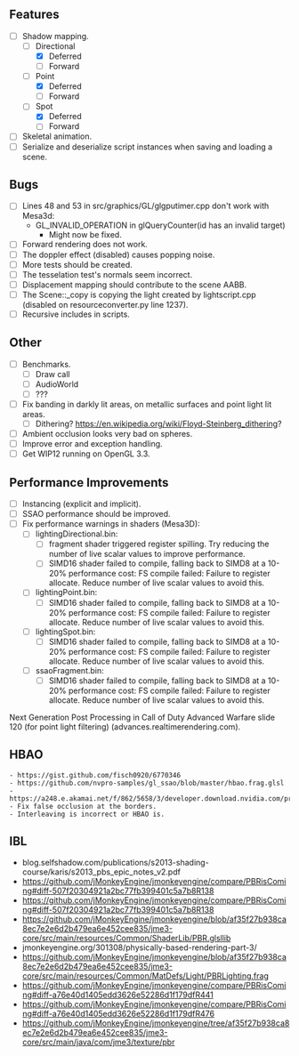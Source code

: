 ## Features
- [ ] Shadow mapping.
    - [ ] Directional
        - [x] Deferred
        - [ ] Forward
    - [ ] Point
        - [x] Deferred
        - [ ] Forward
    - [ ] Spot
        - [x] Deferred
        - [ ] Forward
- [ ] Skeletal animation.
- [ ] Serialize and deserialize script instances when saving and loading a scene.

## Bugs
- [ ] Lines 48 and 53 in src/graphics/GL/glgputimer.cpp don't work with Mesa3d:
    - GL_INVALID_OPERATION in glQueryCounter(id has an invalid target)
        - Might now be fixed.
- [ ] Forward rendering does not work.
- [ ] The doppler effect (disabled) causes popping noise.
- [ ] More tests should be created.
- [ ] The tesselation test's normals seem incorrect.
- [ ] Displacement mapping should contribute to the scene AABB.
- [ ] The Scene::_copy is copying the light created by lightscript.cpp (disabled on resourceconverter.py line 1237).
- [ ] Recursive includes in scripts.

## Other
- [ ] Benchmarks.
    - [ ] Draw call
    - [ ] AudioWorld
    - [ ] ???
- [ ] Fix banding in darkly lit areas, on metallic surfaces and point light lit areas.
    - [ ] Dithering? https://en.wikipedia.org/wiki/Floyd-Steinberg_dithering?
- [ ] Ambient occlusion looks very bad on spheres.
- [ ] Improve error and exception handling.
- [ ] Get WIP12 running on OpenGL 3.3.

## Performance Improvements
- [ ] Instancing (explicit and implicit).
- [ ] SSAO performance should be improved.
- [ ] Fix performance warnings in shaders (Mesa3D):
    - [ ] lightingDirectional.bin:
        - [ ] fragment shader triggered register spilling.  Try reducing the number of live scalar values to improve performance.
        - [ ] SIMD16 shader failed to compile, falling back to SIMD8 at a 10-20% performance cost: FS compile failed: Failure to register allocate.  Reduce number of live scalar values to avoid this.
    - [ ] lightingPoint.bin:
        - [ ] SIMD16 shader failed to compile, falling back to SIMD8 at a 10-20% performance cost: FS compile failed: Failure to register allocate.  Reduce number of live scalar values to avoid this.
    - [ ] lightingSpot.bin:
        - [ ] SIMD16 shader failed to compile, falling back to SIMD8 at a 10-20% performance cost: FS compile failed: Failure to register allocate.  Reduce number of live scalar values to avoid this.
    - [ ] ssaoFragment.bin:
        - [ ] SIMD16 shader failed to compile, falling back to SIMD8 at a 10-20% performance cost: FS compile failed: Failure to register allocate.  Reduce number of live scalar values to avoid this.

Next Generation Post Processing in Call of Duty Advanced Warfare slide 120 (for point light filtering) (advances.realtimerendering.com).

## HBAO
    - https://gist.github.com/fisch0920/6770346
    - https://github.com/nvpro-samples/gl_ssao/blob/master/hbao.frag.glsl
    - https://a248.e.akamai.net/f/862/5658/3/developer.download.nvidia.com/presentations/2008/SIGGRAPH/HBAO_SIG08b.pdf
    - Fix false occlusion at the borders.
    - Interleaving is incorrect or HBAO is.

## IBL
- blog.selfshadow.com/publications/s2013-shading-course/karis/s2013_pbs_epic_notes_v2.pdf
- https://github.com/jMonkeyEngine/jmonkeyengine/compare/PBRisComing#diff-507f20304921a2bc77fb399401c5a7b8R138
- https://github.com/jMonkeyEngine/jmonkeyengine/compare/PBRisComing#diff-507f20304921a2bc77fb399401c5a7b8R138
- https://github.com/jMonkeyEngine/jmonkeyengine/blob/af35f27b938ca8ec7e2e6d2b479ea6e452cee835/jme3-core/src/main/resources/Common/ShaderLib/PBR.glsllib
- jmonkeyengine.org/301308/physically-based-rendering-part-3/
- https://github.com/jMonkeyEngine/jmonkeyengine/blob/af35f27b938ca8ec7e2e6d2b479ea6e452cee835/jme3-core/src/main/resources/Common/MatDefs/Light/PBRLighting.frag
- https://github.com/jMonkeyEngine/jmonkeyengine/compare/PBRisComing#diff-a76e40d1405edd3626e52286d1f179dfR441
- https://github.com/jMonkeyEngine/jmonkeyengine/compare/PBRisComing#diff-a76e40d1405edd3626e52286d1f179dfR476
- https://github.com/jMonkeyEngine/jmonkeyengine/tree/af35f27b938ca8ec7e2e6d2b479ea6e452cee835/jme3-core/src/main/java/com/jme3/texture/pbr
